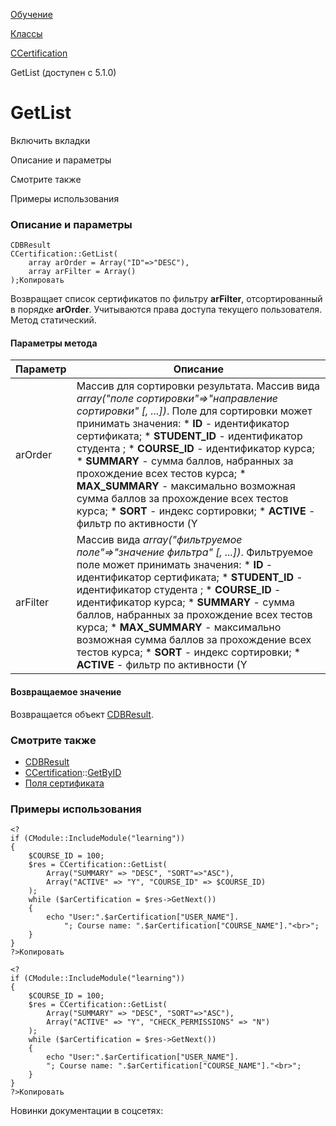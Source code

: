 [Обучение](/api_help/learning/index.php)

[Классы](/api_help/learning/classes/index.php)

[CCertification](/api_help/learning/classes/ccertification/index.php)

GetList (доступен c 5.1.0)

GetList
=======

Включить вкладки

Описание и параметры

Смотрите также

Примеры использования

### Описание и параметры

```
CDBResult
CCertification::GetList(
	array arOrder = Array("ID"=>"DESC"),
	array arFilter = Array()
);Копировать
```

Возвращает список сертификатов по фильтру **arFilter**, отсортированный в порядке **arOrder**. Учитываются права доступа текущего пользователя. Метод статический.

#### Параметры метода

| Параметр | Описание |
| --- | --- |
| arOrder | Массив для сортировки результата. Массив вида *array("поле сортировки"=>"направление сортировки" [, ...])*.   Поле для сортировки может принимать значения:  * **ID** - идентификатор сертификата; * **STUDENT\_ID** - идентификатор студента ; * **COURSE\_ID** - идентификатор курса; * **SUMMARY** - cумма баллов, набранных за прохождение всех тестов курса; * **MAX\_SUMMARY** - максимально возможная сумма баллов за прохождение всех тестов курса; * **SORT** - индекс сортировки; * **ACTIVE** - фильтр по активности (Y|N); * **FROM\_ONLINE** - сертификат получен через online-обучение (Y/N); * **PUBLIC\_PROFILE** - публиковать сертификат в профиле (Y/N); * **DATE\_CREATE** - дата создания сертификата; * **TIMESTAMP\_X** - дата изменения студента.  Направление сортировки может принимать значения:  * **asc** - по возрастанию; * **desc** - по убыванию;  Необязательный. По умолчанию фильтруется по убыванию идентификатора сертификата. |
| arFilter | Массив вида *array("фильтруемое поле"=>"значение фильтра" [, ...])*. Фильтруемое поле может принимать значения:  * **ID** - идентификатор сертификата; * **STUDENT\_ID** - идентификатор студента ; * **COURSE\_ID** - идентификатор курса; * **SUMMARY** - cумма баллов, набранных за прохождение всех тестов курса; * **MAX\_SUMMARY** - максимально возможная сумма баллов за прохождение всех тестов курса; * **SORT** - индекс сортировки; * **ACTIVE** - фильтр по активности (Y|N); * **FROM\_ONLINE** - сертификат получен через online-обучение (Y/N); * **PUBLIC\_PROFILE** - публиковать сертификат в профиле (Y/N); * **DATE\_CREATE** - дата создания сертификата; * **TIMESTAMP\_X** - дата изменения студента. * **USER** - пользователь (возможны сложные условия по полям пользователя ID, LOGIN, NAME, LAST\_NAME); * **MIN\_PERMISSION** - минимальный уровень доступа. По умолчанию "R". Список прав доступа см. в [CCourse::SetPermission](/api_help/learning/classes/ccourse/setpermission.php). * **CHECK\_PERMISSIONS** - проверять уровень доступа. Если установлено значение "N" - права доступа не проверяются.  Перед названием фильтруемого поля можно указать тип фильтрации:  * "!" - не равно * "<" - меньше * "<=" - меньше либо равно * ">" - больше * ">=" - больше либо равно    "*значения фильтра*" - одиночное значение или массив.     Необязательный. По умолчанию записи не фильтруются. |

#### Возвращаемое значение

Возвращается объект [CDBResult](/api_help/main/reference/cdbresult/index.php).

### Смотрите также

* [CDBResult](/api_help/main/reference/cdbresult/index.php)
* [CCertification](/api_help/learning/classes/ccertification/index.php)::[GetByID](/api_help/learning/classes/ccertification/getbyid.php)
* [Поля сертификата](/api_help/learning/fields.php)

### Примеры использования

```
<?
if (CModule::IncludeModule("learning"))
{
	$COURSE_ID = 100;
	$res = CCertification::GetList(
		Array("SUMMARY" => "DESC", "SORT"=>"ASC"), 
		Array("ACTIVE" => "Y", "COURSE_ID" => $COURSE_ID)
	);
	while ($arCertification = $res->GetNext())
	{
		echo "User:".$arCertification["USER_NAME"].
			"; Course name: ".$arCertification["COURSE_NAME"]."<br>";
	}
}
?>Копировать
```

```
<?
if (CModule::IncludeModule("learning"))
{
	$COURSE_ID = 100;
	$res = CCertification::GetList(
		Array("SUMMARY" => "DESC", "SORT"=>"ASC"), 
		Array("ACTIVE" => "Y", "CHECK_PERMISSIONS" => "N")
	);
	while ($arCertification = $res->GetNext())
	{
		echo "User:".$arCertification["USER_NAME"].
		"; Course name: ".$arCertification["COURSE_NAME"]."<br>";
	}
}
?>Копировать
```

Новинки документации в соцсетях: